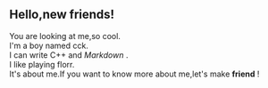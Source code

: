 ## Hello,new friends!
You are looking at me,so cool.  
I'm a boy named cck.  
I can write C++ and $Markdown$ .  
I like playing florr.  
It's about me.If you want to know more about me,let's make **friend** !
